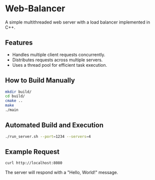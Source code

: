 # Web-Balancer

A simple multithreaded web server with a load balancer implemented in C++.

## Features

- Handles multiple client requests concurrently.
- Distributes requests across multiple servers.
- Uses a thread pool for efficient task execution.

## How to Build Manually

```bash
mkdir build/
cd build/
cmake ..
make
./main
```

## Automated Build and Execution
```bash
./run_server.sh --port=1234 --servers=4
```

## Example Request

```bash
curl http://localhost:8080
```

The server will respond with a "Hello, World!" message.